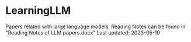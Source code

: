 # LearningLLM
Papers related with large language models. 
Reading Notes can be found in "Reading Notes of LLM papers.docx"
Last updated: 2023-05-19
